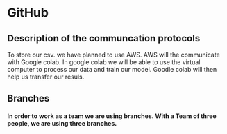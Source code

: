 # GitHub

## Description of the communcation protocols
To store our csv. we have planned to use AWS. 
AWS will the communicate with Google colab. 
In google colab we will be able to use the virtual computer to process our data and train our model. 
Goodle colab will then help us transfer our resuls. 

## Branches 
#### In order to work as a team we are using branches. With a Team of three people, we are using three branches. 
